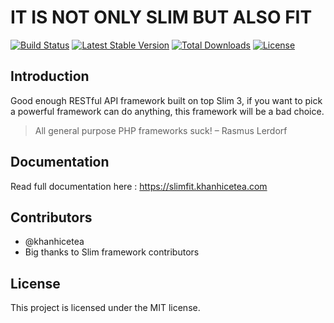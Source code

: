 # IT IS NOT ONLY SLIM BUT ALSO FIT 

[![Build Status](https://travis-ci.org/khanhicetea/slimfit.svg?branch=master)](https://travis-ci.org/khanhicetea/slimfit)
[![Latest Stable Version](https://poser.pugx.org/khanhicetea/slimfit/v/stable)](https://packagist.org/packages/khanhicetea/slimfit)
[![Total Downloads](https://poser.pugx.org/khanhicetea/slimfit/downloads)](https://packagist.org/packages/khanhicetea/slimfit)
[![License](https://poser.pugx.org/khanhicetea/slimfit/license)](https://packagist.org/packages/khanhicetea/slimfit)

## Introduction

Good enough RESTful API framework built on top Slim 3, if you want to pick a powerful framework can do anything, this framework will be a bad choice.

> All general purpose PHP frameworks suck!
> – Rasmus Lerdorf

## Documentation

Read full documentation here : https://slimfit.khanhicetea.com

## Contributors

- @khanhicetea
- Big thanks to Slim framework contributors

## License

This project is licensed under the MIT license.

